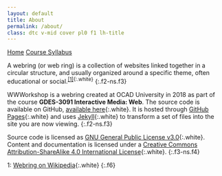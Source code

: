 ```yaml
---
layout: default
title: About
permalink: /about/
class: dtc v-mid cover pl0 f1 lh-title
---
```


<a class='f3 link dim bw2 ba br4 ph5 pv3 mb2 dib white' href='/' title="return home">Home</a> <a class='f3 link dim bw2 ba br4 ph5 pv3 mb2 dib white' href="https://github.com/garrying/wwworkshop" target="_blank" title="visit course syllabus on GitHub">Course Syllabus</a>

A webring (or web ring) is a collection of websites linked together in a circular structure, and usually organized around a specific theme, often educational or social.<sup>[[1]](#ref1){:.white}</sup>
{:.f2-ns.f3}

WWWorkshop is a webring created at OCAD University in 2018 as part of the course **GDES-3091 Interactive Media: Web**. The source code is available on GitHub, [available here](https://github.com/garrying/wwworkshop-webring){:.white}. It is hosted through [GitHub Pages](https://pages.github.com/){:.white} and uses [Jekyll](https://jekyllrb.com/){:.white} to transform a set of files into the site you are now viewing.
{:.f2-ns.f3}

Source code is licensed as [GNU General Public License v3.0](https://www.gnu.org/licenses/gpl-3.0.en.html){:.white}. Content and documentation is licensed under a [Creative Commons Attribution-ShareAlike 4.0 International License](https://creativecommons.org/licenses/by-sa/4.0/){:.white}.
{:.f3-ns.f4}

<a name="ref1">1</a>: [Webring on Wikipedia](https://en.wikipedia.org/wiki/Webring){:.white}
{:.f6}
